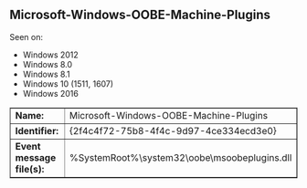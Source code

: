 ## Microsoft-Windows-OOBE-Machine-Plugins

Seen on:
* Windows 2012
* Windows 8.0
* Windows 8.1
* Windows 10 (1511, 1607)
* Windows 2016

<table border="1" class="docutils">
  <tbody>
    <tr>
      <td><b>Name:</b></td>
      <td>Microsoft-Windows-OOBE-Machine-Plugins</td>
    </tr>
    <tr>
      <td><b>Identifier:</b></td>
      <td>{2f4c4f72-75b8-4f4c-9d97-4ce334ecd3e0}</td>
    </tr>
    <tr>
      <td><b>Event message file(s):</b></td>
      <td>%SystemRoot%\system32\oobe\msoobeplugins.dll</td>
    </tr>
  </tbody>
</table>

&nbsp;

